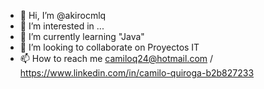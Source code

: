 - 👋 Hi, I’m @akirocmlq
- 👀 I’m interested in ...
- 🌱 I’m currently learning "Java"
- 💞️ I’m looking to collaborate on Proyectos IT
- 📫 How to reach me camiloq24@hotmail.com / https://www.linkedin.com/in/camilo-quiroga-b2b827233

<!---
akirocmlq/akirocmlq is a ✨ special ✨ repository because its `README.md` (this file) appears on your GitHub profile.
You can click the Preview link to take a look at your changes.
--->
